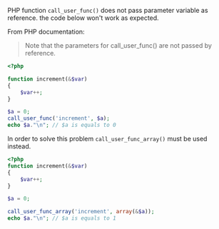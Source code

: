 PHP function `call_user_func()` does not pass parameter variable as reference. the code below won't work as expected.

From PHP documentation:

> Note that the parameters for call_user_func() are not passed by reference.

```php
<?php

function increment(&$var)
{
    $var++;
}

$a = 0;
call_user_func('increment', $a);
echo $a."\n"; // $a is equals to 0
```

In order to solve this problem `call_user_func_array()` must be used instead.

```php
<?php
function increment(&$var)
{
    $var++;
}

$a = 0;

call_user_func_array('increment', array(&$a));
echo $a."\n"; // $a is equals to 1
```